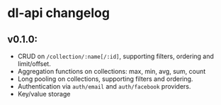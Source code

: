 dl-api changelog
===

v0.1.0:
---

- CRUD on `/collection/:name[/:id]`, supporting filters, ordering and limit/offset.
- Aggregation functions on collections: max, min, avg, sum, count
- Long pooling on collections, supporting filters and ordering.
- Authentication via `auth/email` and `auth/facebook` providers.
- Key/value storage
